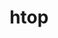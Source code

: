 ---
title: "htop"
layout: cache
categories: [package, develop-2024-05-12]
meta: {"versions": ["3.2.2"], "compilers": ["gcc@=10.2.1", "gcc@=7.5.0"], "oss": ["centos7", "ubuntu18.04"], "platforms": ["linux"], "targets": ["x86_64_v3"], "stacks": ["developer-tools", "developer-tools-manylinux2014", "root"], "num_specs": 2, "num_specs_by_stack": {"root": 2, "developer-tools-manylinux2014": 1, "developer-tools": 1}}
spec_details: [{"hash": "si33j5qeaepqtnq7aq4ga3lnj74hy45y", "compiler": "gcc@=10.2.1", "versions": ["3.2.2"], "os": "centos7", "platform": "linux", "target": "x86_64_v3", "variants": ["build_system=autotools", "~debug", "~hwloc", "+unicode"], "stacks": ["root", "developer-tools-manylinux2014"], "size": "-", "tarball": "https://binaries.spack.io/releases/develop-2024-05-12/build_cache/linux-centos7-x86_64_v3/gcc-10.2.1/htop-3.2.2/linux-centos7-x86_64_v3-gcc-10.2.1-htop-3.2.2-si33j5qeaepqtnq7aq4ga3lnj74hy45y.spack"}, {"hash": "nm2ymfaoo5tnpmybnprdmrifissdl4un", "compiler": "gcc@=7.5.0", "versions": ["3.2.2"], "os": "ubuntu18.04", "platform": "linux", "target": "x86_64_v3", "variants": ["build_system=autotools", "~debug", "~hwloc", "+unicode"], "stacks": ["developer-tools", "root"], "size": "-", "tarball": "https://binaries.spack.io/releases/develop-2024-05-12/build_cache/linux-ubuntu18.04-x86_64_v3/gcc-7.5.0/htop-3.2.2/linux-ubuntu18.04-x86_64_v3-gcc-7.5.0-htop-3.2.2-nm2ymfaoo5tnpmybnprdmrifissdl4un.spack"}]
---